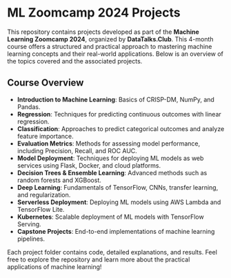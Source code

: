 # ML Zoomcamp 2024 Projects

This repository contains projects developed as part of the **Machine Learning Zoomcamp 2024**, organized by **DataTalks.Club**. 
  This 4-month course offers a structured and practical approach to mastering machine learning concepts and their real-world applications. 
Below is an overview of the topics covered and the associated projects.

## Course Overview

- **Introduction to Machine Learning**: Basics of CRISP-DM, NumPy, and Pandas.
- **Regression**: Techniques for predicting continuous outcomes with linear regression.
- **Classification**: Approaches to predict categorical outcomes and analyze feature importance.
- **Evaluation Metrics**: Methods for assessing model performance, including Precision, Recall, and ROC AUC.
- **Model Deployment**: Techniques for deploying ML models as web services using Flask, Docker, and cloud platforms.
- **Decision Trees & Ensemble Learning**: Advanced methods such as random forests and XGBoost.
- **Deep Learning**: Fundamentals of TensorFlow, CNNs, transfer learning, and regularization.
- **Serverless Deployment**: Deploying ML models using AWS Lambda and TensorFlow Lite.
- **Kubernetes**: Scalable deployment of ML models with TensorFlow Serving.
- **Capstone Projects**: End-to-end implementations of machine learning pipelines.

Each project folder contains code, detailed explanations, and results.
Feel free to explore the repository and learn more about the practical applications of machine learning!
